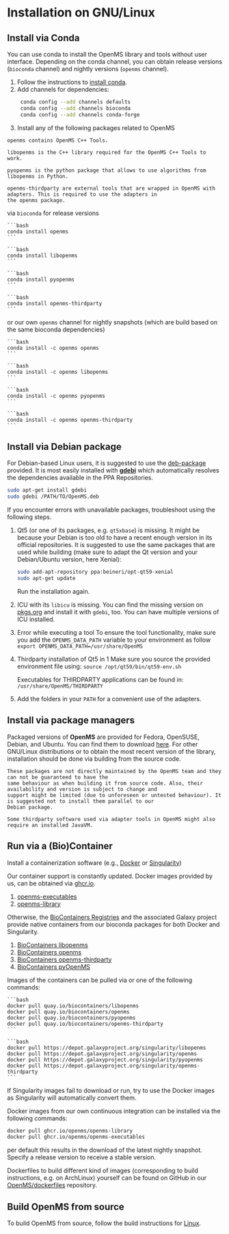 Installation on GNU/Linux
=========================

## Install via Conda

You can use conda to install the OpenMS library and tools without user interface. Depending on the conda channel, you can
obtain release versions (`bioconda` channel) and nightly versions (`openms` channel).

1. Follow the instructions to [install conda](https://docs.conda.io/projects/conda/en/latest/user-guide/install/linux.html).
2. Add channels for dependencies:
   ```bash
    conda config --add channels defaults
    conda config --add channels bioconda
    conda config --add channels conda-forge
   ```
3. Install any of the following packages related to OpenMS

```{tab} openms
openms contains OpenMS C++ Tools.
```

```{tab} libopenms
libopenms is the C++ library required for the OpenMS C++ Tools to work.
```

```{tab} pyopenms
pyopenms is the python package that allows to use algorithms from libopenms in Python.
```

```{tab} openms-thirdparty
openms-thirdparty are external tools that are wrapped in OpenMS with adapters. This is required to use the adapters in
the openms package.
```

via `bioconda` for release versions

````{tab} openms
```bash
conda install openms
```
````

````{tab} libopenms
```bash
conda install libopenms
```
````

````{tab} pyopenms
```bash
conda install pyopenms
```
````

````{tab} openms-thirdparty
```bash
conda install openms-thirdparty
```
````

or our own `openms` channel for nightly snapshots (which are build based on the same bioconda dependencies)

````{tab} openms
```bash
conda install -c openms openms
```
````

````{tab} libopenms
```bash
conda install -c openms libopenms
```
````

````{tab} pyopenms
```bash
conda install -c openms pyopenms
```
````

````{tab} openms-thirdparty
```bash
conda install -c openms openms-thirdparty
```
````

## Install via Debian package

For Debian-based Linux users, it is suggested to  use the [deb-package](https://abibuilder.informatik.uni-tuebingen.de/archive/openms/OpenMSInstaller/release/latest/) provided. It is most easily installed with **[gdebi](https://launchpad.net/gdebi)**
which automatically resolves the dependencies available in the PPA Repositories.

```bash
sudo apt-get install gdebi
sudo gdebi /PATH/TO/OpenMS.deb
```
If you encounter errors with unavailable packages, troubleshoot using the following steps.

1. Qt5 (or one of its packages, e.g. `qt5xbase`) is missing.
   It might be because your Debian is too old to have a recent enough version in its official repositories. It is
   suggested to use the same packages that are used while building (make sure to adapt the Qt version and your
   Debian/Ubuntu version, here Xenial):
   ```bash
   sudo add-apt-repository ppa:beineri/opt-qt59-xenial
   sudo apt-get update
   ```
   Run the installation again.
2. ICU with its `libicu` is missing.
   You can find the missing version on [pkgs.org](https://pkgs.org) and install it with `gdebi`, too. You can have
   multiple versions of ICU installed.
3. Error while executing a tool
   To ensure the tool functionality, make sure you add the `OPENMS_DATA_PATH` variable to your environment as follow
   `export OPENMS_DATA_PATH=/usr/share/OpenMS`
4. Thirdparty installation of Qt5 in 1
   Make sure you source the provided environment file using:
   `source /opt/qt59/bin/qt59-env.sh`

   Executables for THIRDPARTY applications can be found in:
   `/usr/share/OpenMS/THIRDPARTY`
5. Add the folders in your `PATH` for a convenient use of the adapters.

## Install via package managers

Packaged versions of **OpenMS** are provided for Fedora, OpenSUSE, Debian, and Ubuntu. You can find them to download
[here](https://pkgs.org/download/openms). For other GNU/Linux distributions or to obtain the most recent version of the
library, installation should be done via building from the source code.

```{important}
These packages are not directly maintained by the OpenMS team and they can not be guaranteed to have the
same behaviour as when building it from source code. Also, their availability and version is subject to change and
support might be limited (due to unforeseen or untested behaviour). It is suggested not to install them parallel to our
Debian package.
```

```{note}
Some thirdparty software used via adapter tools in OpenMS might also require an installed JavaVM.
```

## Run via a (Bio)Container

Install a containerization software (e.g., [Docker](https://docs.docker.com/engine/install/) or [Singularity](https://sylabs.io/guides/3.0/user-guide/quick_start.html#quick-installation-steps))

Our container support is constantly updated. Docker images provided by us,
can be obtained via [ghcr.io](https://ghcr.io).

1. [openms-executables](https://ghcr.io/openms/openms-executables)
2. [openms-library](https://ghcr.io/openms/openms-library)

Otherwise, the [BioContainers Registries](https://biocontainers.pro/registry) and the associated Galaxy
project provide native containers from our bioconda packages for both Docker and Singularity.

1. [BioContainers libopenms](https://biocontainers.pro/tools/libopenms)
2. [BioContainers openms](https://biocontainers.pro/tools/openms)
3. [BioContainers openms-thirdparty](https://biocontainers.pro/tools/openms-thirdparty)
4. [BioContainers pyOpenMS](https://biocontainers.pro/tools/pyopenms)

Images of the containers can be pulled via or one of the following commands:

````{tab} Docker
```bash
docker pull quay.io/biocontainers/libopenms
docker pull quay.io/biocontainers/openms
docker pull quay.io/biocontainers/pyopenms
docker pull quay.io/biocontainers/openms-thirdparty
```
````

````{tab} Singularity
```bash
docker pull https://depot.galaxyproject.org/singularity/libopenms
docker pull https://depot.galaxyproject.org/singularity/openms
docker pull https://depot.galaxyproject.org/singularity/pyopenms
docker pull https://depot.galaxyproject.org/singularity/openms-thirdparty
```
````

If Singularity images fail to download or run, try to use the Docker images as Singularity will automatically convert them.

Docker images from our own continuous integration can be installed via the following commands:

```bash
docker pull ghcr.io/openms/openms-library
docker pull ghcr.io/openms/openms-executables
```

per default this results in the download of the latest nightly snapshot. Specify a release version to
receive a stable version.

Dockerfiles to build different kind of images (corresponding to build instructions, e.g. on ArchLinux) yourself can be found on
GitHub in our [OpenMS/dockerfiles](https://github.com/OpenMS/dockerfiles) repository.

## Build OpenMS from source

To build OpenMS from source, follow the build instructions for [Linux](https://abibuilder.informatik.uni-tuebingen.de/archive/openms/Documentation/release/latest/html/install_linux.html).

